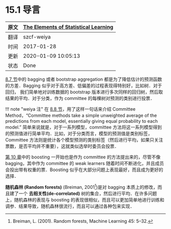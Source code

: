 # 15.1 导言

| 原文   | [The Elements of Statistical Learning](https://web.stanford.edu/~hastie/ElemStatLearn/printings/ESLII_print12.pdf) |
| ---- | ---------------------------------------- |
| 翻译   | szcf-weiya                               |
| 时间   | 2017-01-28                               |
| 更新 | 2020-01-09 10:05:13|
| 状态 | Done|

[8.7 节](/08-Model-Inference-and-Averaging/8.7-Bagging/index.html)中的 bagging 或者 bootstrap aggregation 都是为了降低估计的预测函数的方差．Bagging 似乎对于高方差、低偏差的过程表现得特别好，比如树．对于回归， 我们简单地对训练数据的 bootstrap 版本进行多次同样的回归树，然后取结果的平均．对于分类，作为 committee 的每棵树对预测的类别进行投票．



!!! note "weiya 注"
    在 [8.8 节](/08-Model-Inference-and-Averaging/8.8-Model-Averaging-and-Stacking/index.html)，用了这样一句话来介绍 Committee Method，“Committee methods take a simple unweighted average of the predictions from each model, essentially giving equal probability to each model.” 简单来说就是，对于一系列模型，committee 方法将这一系列模型得到的预测值进行简单平均．比如，对于分类而言，模型的预测值是类别标签，Committee 方法则是统计各个模型预测的类别标签（然后进行平均，如果只关注票数，是否平均并不重要），这就类似选举时委员会投票．

[第 10 章](/10-Boosting-and-Additive-Trees/10.1-Boosting-Methods/index.html)中的 boosting 一开始也是作为 committee 的方法提出来的，尽管不像 bagging，其中作为 committee 的 weak learners 随着时间不断进化，并且成员会投出带有权重的票．Boosting 似乎在大部分问题上表现最好，而且成为更好的选择．

**随机森林 (Random forests)** (Breiman, 2001[^1])是对 bagging 本质上的修改，而且建了一个 **去相关性(de-correlated)** 树的集合，然后进行平均．在许多问题上，随机森林的表现与 boosting 的表现很相似，而且可以更加简单地进行训练和调参．结果导致，随机森林很流行，而且可以通过各种包来实现．

[^1]: Breiman, L. (2001). Random forests, Machine Learning 45: 5–32.
